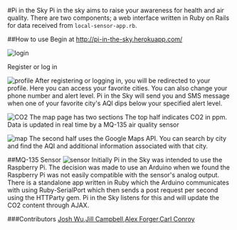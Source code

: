 #Pi in the Sky
Pi in the sky aims to raise your awareness for health and air quality.
There are two components; a web interface written in Ruby on Rails for data received from ``local-sensor-app.rb``.


##How to use
Begin at http://pi-in-the-sky.herokuapp.com/

![login](http://i.imgur.com/id2V4Ih.png?1)

Register or log in

![profile](http://i.imgur.com/OaLYO6c.png?1)
After registering or logging in, you will be redirected to your profile. Here you can access your favorite cities. You can also change your phone number and alert level. Pi in the Sky will send you and SMS message when one of your favorite city's AQI dips below your specified alert level.

![CO2](http://i.imgur.com/4oKtAqu.png?1)
The map page has two sections
The top half indicates CO2 in ppm. Data is updated in real time by a MQ-135 air quality sensor

![map](http://i.imgur.com/4oKtAqu.png?1)
The second half uses the  Google Maps API. You can search by city and find the AQI and additional information associated with that city.

##MQ-135 Sensor
![sensor](http://i.imgur.com/nLcVojN.jpg?1)
Initially Pi in the Sky was intended to use the Raspberry Pi. The decision was made to use an Arduino when we found the Raspberry Pi was not easily compatible with the sensor's analog output. There is a standalone app written in Ruby which the Arduino communicates with using Ruby-SerialPort which then sends a post request per second using the HTTParty gem. Pi in the Sky listens for this and will update the CO2 content through AJAX.


###Contributors
[Josh Wu](https://github.com/JoshJHWu),[Jill Campbell](https://github.com/jillwc07),[Alex Forger](https://github.com/darrow87),[Carl Conroy](https://github.com/carlincharge)
